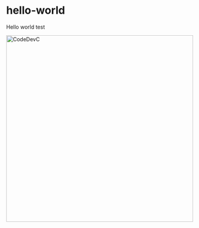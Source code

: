 # hello-world
Hello world test

<img width="500" alt="CodeDevC" src="https://github.com/user-attachments/assets/9cf11f3b-2025-4e71-b1bc-77d5c916b5bd" />
